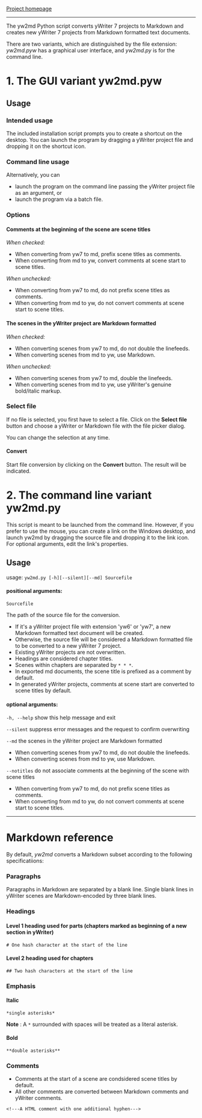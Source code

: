 [Project homepage](https://peter88213.github.io/yw2md)

---

The yw2md Python script converts yWriter 7 projects to Markdown 
and creates new yWriter 7 projects from Markdown formatted text documents.

There are two variants, which are distinguished by the file extension: 
_yw2md.pyw_  has a graphical user interface, and  _yw2md.py_  is for the command line. 


# 1. The GUI variant yw2md.pyw

## Usage

### Intended usage

The included installation script prompts you to create a shortcut on the desktop. You can launch the program by dragging a yWriter project file and dropping it on the shortcut icon. 

### Command line usage

Alternatively, you can

- launch the program on the command line passing the yWriter project file as an argument, or
- launch the program via a batch file.

### Options

#### Comments at the beginning of the scene are scene titles

_When checked:_

- When converting from yw7 to md, prefix scene titles as comments.
- When converting from md to yw, convert comments at scene start to scene titles.


_When unchecked:_

- When converting from yw7 to md, do not prefix scene titles as comments.
- When converting from md to yw, do not convert comments at scene start to scene titles.


#### The scenes in the yWriter project are Markdown formatted

_When checked:_

- When converting scenes from yw7 to md, do not double the linefeeds.
- When converting scenes from md to yw, use Markdown.


_When unchecked:_ 

- When converting scenes from yw7 to md, double the linefeeds.
- When converting scenes from md to yw, use yWriter's genuine bold/italic markup.


### Select file

If no file is selected, you first have to select a file. Click on the  __Select file__ 
button and choose a yWriter or Markdown file with the file picker dialog.

You can change the selection at any time.


#### Convert

Start file conversion by clicking on the  __Convert__  button. The result will be indicated.


# 2. The command line variant yw2md.py

This script is meant to be launched from the command line. However, 
if you prefer to use the mouse, you can create a link on the Windows 
desktop, and launch yw2md by dragging the source file and dropping 
it to the link icon. For optional arguments, edit the link's properties.


## Usage
usage: `yw2md.py [-h][--silent][--md] Sourcefile`

#### positional arguments:

`Sourcefile` 

The path of the source file for the conversion. 

- If it's a yWriter project file with extension 'yw6' or 'yw7', 
a new Markdown formatted text document will be created.
- Otherwise, the source file will be considered a Markdown formatted file 
to be converted to a new yWriter 7 project. 
- Existing yWriter projects are not overwritten.
- Headings are considered chapter titles. 
- Scenes within chapters are separated by `* * *`. 
- In exported md documents, the scene title is prefixed as a comment by default.
- In generated yWriter projects, comments at scene start are converted to scene titles by default.


#### optional arguments:

`-h, --help`  show this help message and exit

`--silent`  suppress error messages and the request to confirm overwriting

`--md`  the scenes in the yWriter project are Markdown formatted

- When converting scenes from yw7 to md, do not double the linefeeds.
- When converting scenes from md to yw, use Markdown.

`--notitles`  do not associate comments at the beginning of the scene with scene titles

- When converting from yw7 to md, do not prefix scene titles as comments.
- When converting from md to yw, do not convert comments at scene start to scene titles.

---

# Markdown reference

By default,  _yw2md_  converts a Markdown subset according to the following specificatiions:

### Paragraphs

Paragraphs in Markdown are separated by a blank line.
Single blank lines in yWriter scenes are Markdown-encoded by three blank lines.

### Headings

#### Level 1 heading used for parts (chapters marked as  beginning of a new section in yWriter)
`# One hash character at the start of the line`

#### Level 2 heading used for chapters
`## Two hash characters at the start of the line`

### Emphasis

#### Italic 
`*single asterisks*`

__Note__ : A `*` surrounded with spaces will be treated as a literal asterisk.

#### Bold 
`**double asterisks**`

### Comments

- Comments at the start of a scene are condsidered scene titles by default.
- All other comments are converted between Markdown comments and yWriter comments.

`<!---A HTML comment with one additional hyphen--->`

